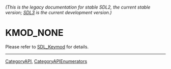 ###### (This is the legacy documentation for stable SDL2, the current stable version; [SDL3](https://wiki.libsdl.org/SDL3/) is the current development version.)
# KMOD_NONE

Please refer to [SDL_Keymod](SDL_Keymod) for details.

----
[CategoryAPI](CategoryAPI), [CategoryAPIEnumerators](CategoryAPIEnumerators)

